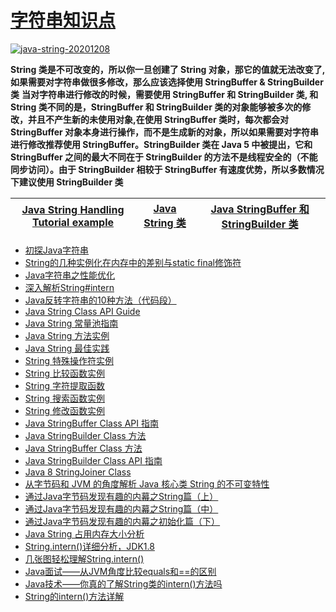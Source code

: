 
 # [字符串知识点](https://github.com/stevenli91748/JAVA-Architecture/blob/master/Java%20fundamental/interview/String知识点.md)

<a href="https://ibb.co/4Vd6wpk"><img src="https://i.ibb.co/mc8Lr4p/java-string-20201208.png" alt="java-string-20201208" border="0"></a>

**String 类是不可改变的，所以你一旦创建了 String 对象，那它的值就无法改变了, 如果需要对字符串做很多修改，那么应该选择使用 StringBuffer & StringBuilder 类**
**当对字符串进行修改的时候，需要使用 StringBuffer 和 StringBuilder 类, 和 String 类不同的是，StringBuffer 和 StringBuilder 类的对象能够被多次的修改，并且不产生新的未使用对象,在使用 StringBuffer 类时，每次都会对 StringBuffer 对象本身进行操作，而不是生成新的对象，所以如果需要对字符串进行修改推荐使用 StringBuffer。StringBuilder 类在 Java 5 中被提出，它和 StringBuffer 之间的最大不同在于 StringBuilder 的方法不是线程安全的（不能同步访问）。由于 StringBuilder 相较于 StringBuffer 有速度优势，所以多数情况下建议使用 StringBuilder 类**

[Java String Handling Tutorial example](https://www.javaguides.net/p/java-string-api-guide.html)|[Java String 类](https://www.runoob.com/java/java-string.html)|[Java StringBuffer 和 StringBuilder 类](https://www.runoob.com/java/java-stringbuffer.html)|
---|---|---|

* [初探Java字符串](http://www.importnew.com/18454.html)
* [String的几种实例化在内存中的差别与static final修饰符](https://blog.csdn.net/qq_30552441/article/details/79776349)
* [Java字符串之性能优化](http://www.importnew.com/14595.html)
* [深入解析String#intern](http://www.importnew.com/14142.html)
* [Java反转字符串的10种方法（代码段）](http://www.importnew.com/30579.html)
* [Java String Class API Guide](https://www.javaguides.net/2018/08/java-string-class-api-guide.html)
* [Java String 常量池指南](https://www.javaguides.net/2018/07/guide-to-java-string-constant-pool.html)
* [Java String 方法实例](https://www.javaguides.net/2018/08/java-string-methods-with-examples.html)
* [Java String 最佳实践](https://www.javaguides.net/2018/06/guide-to-string-best-practices-in-java.html)
* [String 特殊操作符实例](https://www.javaguides.net/2018/08/string-special-operations-with-examples.html)
* [String 比较函数实例](https://www.javaguides.net/2018/08/string-comparison-methods-with-examples.html)
* [String 字符提取函数](https://www.javaguides.net/2018/08/string-methods-for-character-extraction.html)
* [String 搜索函数实例](https://www.javaguides.net/2018/08/string-searching-methods-with-examples.html)
* [String 修改函数实例](https://www.javaguides.net/2018/08/string-modifying-methods-with-examples.html)
* [Java StringBuffer Class API 指南](https://www.javaguides.net/2018/08/java-stringbuffer-class-api-guide.html)
* [Java StringBuilder Class 方法](https://www.javaguides.net/2018/08/stringbuilder-class-methods-in-java.html)
* [Java StringBuffer Class 方法](https://www.javaguides.net/2018/08/stringbuffer-class-methods-in-java.html)
* [Java StringBuilder Class API 指南](https://www.javaguides.net/2018/08/java-stringbuilder-class-api-guide.html)
* [Java 8 StringJoiner Class](https://www.javaguides.net/2018/07/java-8-stringjoiner-class.html)
* [从字节码和 JVM 的角度解析 Java 核心类 String 的不可变特性](http://www.importnew.com/26595.html)
* [通过Java字节码发现有趣的内幕之String篇（上）](http://www.importnew.com/18785.html)
* [通过Java字节码发现有趣的内幕之String篇（中）](http://www.importnew.com/18789.html)
* [通过Java字节码发现有趣的内幕之初始化篇（下）](http://www.importnew.com/18791.html)
* [Java String 占用内存大小分析](https://blog.csdn.net/mafei6827/article/details/87076371)
* [String.intern()详细分析，JDK1.8](https://blog.csdn.net/u013366617/article/details/83618361)
* [几张图轻松理解String.intern()](https://blog.csdn.net/tyyking/article/details/82496901)
* [Java面试——从JVM角度比较equals和==的区别](https://blog.csdn.net/seu_calvin/article/details/52089040)
* [Java技术——你真的了解String类的intern()方法吗](https://blog.csdn.net/seu_calvin/article/details/52291082)
* [String的intern()方法详解](https://blog.csdn.net/wjzhang5514/article/details/70209403)

